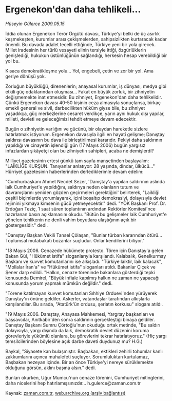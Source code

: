 # Ergenekon'dan daha tehlikeli...

*Hüseyin Gülerce 2009.05.15*

<tr><td class="metin" colspan="2" style="padding-top: 20px; padding-left: 5px; padding-right: 10px;">İddia olunan Ergenekon Terör Örgütü davası, Türkiye'yi belki de üç asırlık keşmekeşten, kurumlar arası çekişmelerden, sahipsizlikten kurtaracak kadar önemli. Bu davada adalet tecelli ettiğinde, Türkiye yeni bir yola girecek. Millet iradesinin her türlü vesayeti elinin tersiyle ittiği, özgürlüklerin genişlediği, hukukun üstünlüğünün sağlandığı, herkesin hesap verebildiği bir yol bu.</td></tr><tr><td class="metin" colspan="2" style="padding-top: 20px; padding-left: 5px; padding-right: 10px;"><p> Kısaca demokratikleşme yolu... Yol, engebeli, çetin ve zor bir yol. Ama geriye dönüşü yok.
<p>Zorluğun büyüklüğü, direnenlerin; anayasal kurumlar, iş dünyası, medya gibi etkili güç odaklarından oluşması... Fakat en büyük zorluk, bir zihniyetin değişmemekte inat etmesidir. Bu zihniyet, Ergenekon'dan daha tehlikelidir. Çünkü Ergenekon davası 40-50 kişinin ceza almasıyla sonuçlansa, birkaç emekli general ve sivil, darbecilikten hüküm giyse bile, bu zihniyet yaşadıkça, güç merkezlerine cesaret verdikçe, yarın aynı hukuk dışı yapılar, milleti, devleti ve geleceğimizi tehdit etmeye devam edecektir.
<p>Bugün o zihniyetin varlığını ve gücünü, bir olaydan hareketle sizlere hatırlatmak istiyorum. Ergenekon davasıyla ilgili en hayatî gelişme; Danıştay saldırısı davasının bu dava ile birleştirilmesi kararıdır. Pekiyi daha saldırının yapıldığı ve cinayetin işlendiği gün (17 Mayıs 2006) bugün yargısız infazlardan şikâyetçi olan bu zihniyetin sahipleri, acaba ne demişlerdi?
<p>Milliyet gazetesinin ertesi günkü tam sayfa manşetinden başlayalım: "LAİKLİĞE KURŞUN. Tanıyanlar anlatıyor: 28 yaşında, dindar, ülkücü..." Hürriyet gazetesinin haberlerinden derlediklerimle devam edelim:
<p>"Cumhurbaşkanı Ahmet Necdet Sezer, 'Danıştay'a yapılan saldırının aslında laik Cumhuriyet'e yapıldığını, saldırıya neden olanların tutum ve davranışlarını yeniden gözden geçirmeleri gerektiğini' belirterek, "Laikliği çeşitli biçimlerde yorumlayarak, içini boşaltıp demokrasiyi, dolayısıyla devlet rejimini yıkmaya kimsenin gücü yetmeyecektir." dedi. "YÖK Başkanı Prof. Dr. Erdoğan Teziç, 1 saat süren toplantının ardından Rektörler Komitesi'nce hazırlanan basın açıklamasını okudu. "Bütün bu gelişmeler laik Cumhuriyet'e yönelen tehlikenin ne denli vahim boyutlara ulaştığının açık bir göstergesidir." dedi.
<p>"Danıştay Başkan Vekili Tansel Çölaşan, "Bunlar türban kararından ötürü... Toplumsal mutabakatı bozanlar suçludur. Onlar kendilerini biliyor."
<p>"18 Mayıs 2006. Cenazede hükümete protesto. Tören için Danıştay'a gelen Bakan Gül, "Hükümet istifa" sloganlarıyla karşılandı. Kalabalık, Genelkurmay Başkanı ve kuvvet komutanlarını ise alkışladı. "Türkiye laiktir, laik kalacak", "Mollalar İran'a" ve "Hükümet istifa" sloganları atıldı. Bakanlar Çiçek ve Şener darp edildi. "Halkın, cenaze töreninde bakanlara gösterdiği tepki konusunda Demirel, "Büyük infiale kapılmış halkın ne zaman ne yapacağı konusunda yorum yapmak mümkün değildir." dedi.
<p>"Törene katılmayan kuvvet komutanları Sıhhiye Orduevi'nden yürüyerek Danıştay'ın önüne geldiler. Askerler, vatandaşlar tarafından alkışlarla karşılandılar. Bu sırada, "Atatürk'ün ordusu, şeriatın korkusu" sloganı atıldı.
<p>"19 Mayıs 2006. Danıştay, Anayasa Mahkemesi, Yargıtay başkanları ve başsavcılar, Anıtkabir'den sonra saldırının gerçekleştiği binaya geldiler. Danıştay Başkanı Sumru Çörtoğlu'nun okuduğu ortak metinde, "Bu saldırı dolayısıyla, yargı dışında da laik, demokratik devlet düzenini koruma görevleriyle yükümlü olanlara, bu görevlerini tekrar hatırlatıyoruz." (Hiç yargı temsilcilerinden böylesine açık darbe daveti duydunuz mu? H.G.)
<p>Baykal, "Siyasete kan bulaşmıştır. Başbakan, ektikleri zehirli tohumlar kanlı zakkumlarını açınca muhalefeti suçluyor. Sorumluluktan kurtulamaz, Başbakan hezeyan içinde. Bir an önce Türkiye'yi nereye sürüklemekte olduğunu görsün, aklını başına alsın." dedi.
<p>Bunları okurken, Uğur Mumcu'nun cenaze törenini, Cumhuriyet mitinglerini, daha nicelerini hep hatırlamışsınızdır... h.gulerce@zaman.com.tr<br/></p></p></p></p></p></p></p></p></p></p></p></td></tr>

Kaynak: [zaman.com.tr](http://zaman.com.tr/yazar.do?yazino=848139), [web.archive.org (arşiv bağlantısı)](http://web.archive.org/web/20090518094435/http://www.zaman.com.tr:80/yazar.do?yazino=848139)
